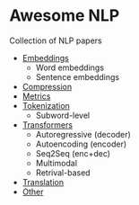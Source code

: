 # Awesome NLP
Collection of NLP papers

- [Embeddings](/embeddings)
  - Word embeddings
  - Sentence embeddings
- [Compression](/compression)
- [Metrics](/metrics)
- [Tokenization](/tokenization)
  - Subword-level
- [Transformers](/transformers)
  - Autoregressive (decoder)
  - Autoencoding (encoder)
  - Seq2Seq (enc+dec)
  - Multimodal
  - Retrival-based 
- [Translation](/translation)
- [Other](/other)